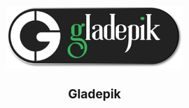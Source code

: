 
 <p align="center">
  <img src="newgladepiklong2.svg" width="80%" alt="Gladepik"> 
</p>



<h1 align="center">Gladepik</h1>

 
